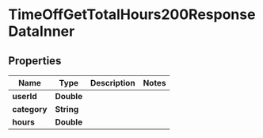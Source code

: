 

# TimeOffGetTotalHours200ResponseDataInner


## Properties

| Name | Type | Description | Notes |
|------------ | ------------- | ------------- | -------------|
|**userId** | **Double** |  |  |
|**category** | **String** |  |  |
|**hours** | **Double** |  |  |



